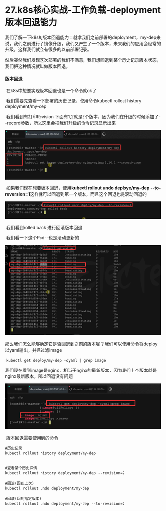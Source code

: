# 27.k8s核心实战-工作负载-deployment版本回退能力



​	我们了解一下k8s的版本回退能力：就拿我们之前部署的deployment，my-dep来说，我们之前进行了镜像升级，我们又产生了一个版本，未来我们的应用会经常的升级，这样我们就会有很多的以前部署记录。

​	然后突然我们发现这次部署的我们不满意，我们想回退到某个历史记录版本状态，我们把这种情况就叫做版本回退。





#### 版本回退

​	在k8s中想要实现版本回退也是一个命令就ok了

​	我们需要先查看一下部署的历史记录，使用命令kubectl rollout history deployment/my-dep

​	我们看到有打印Revision 下面有1,2就是2个版本，因为我们在升级的时候添加了--record参数，所以这里会把我们升级的命令记录显示出来

![1650964666284](../../.vuepress/public/images/1650964666284.png)





​	如果我们现在想要版本回退，使用**kubectl rollout undo deploye/my-dep --to-reversion=1**这样就可以回退到第一个版本，而且这个回退也是滚动回退的

![1650965005118](../../.vuepress/public/images/1650965005118.png)

​		我们看到rolled back 进行回滚版本回退



​	我们看一下这个Pod--也是滚动更新的

![1650965149960](../../.vuepress/public/images/1650965149960.png)



​	那么我们怎么能够确定它是否回退到之前的版本呢？我们可以使用命令将deploy以yaml输出，并且过滤image

​	`kubectl get deploy/my-dep -oyaml | grep image`



​	我们现在看到image是nginx，相当于nginx的最新版本，因为我们上个版本就是nginx最新版本，所以回退没有问题

![1650965386017](../../.vuepress/public/images/1650965386017.png)







​		版本回退需要使用到的命令

```
#历史记录
kubectl rollout history deployment/my-dep


#查看某个历史详情
kubectl rollout history deployment/my-dep --revision=2

#回滚(回到上次)
kubectl rollout undo deployment/my-dep

#回滚(回到指定版本)
kubectl rollout undo deployment/my-dep --to-revision=2

```

























​	



















































































































































